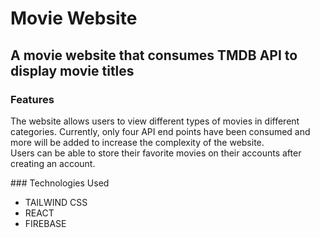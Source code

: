 # Movie Website
## A movie website that consumes TMDB API to display movie titles
### Features
<p>The website allows users to view different types of movies in different categories. Currently, only four API end points have been consumed and more will be added to increase the complexity of the website.</br>
Users can be able to store their favorite movies on their accounts after creating an account.</br>
</p>
### Technologies Used
<ul>
  <li>TAILWIND CSS</li>
  <li>REACT</li>
  <li>FIREBASE</li>
</ul>
